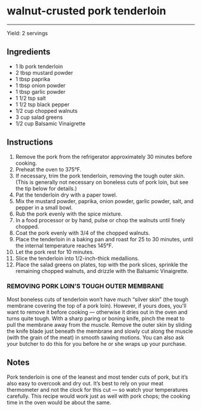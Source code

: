 # walnut-crusted pork tenderloin
---
Yield: 2 servings

## Ingredients
- 1 lb pork tenderloin
- 2 tbsp mustard powder
- 1 tbsp paprika
- 1 tbsp onion powder
- 1 tbsp garlic powder
- 1 1/2 tsp salt
- 1 1/2 tsp black pepper
- 1/2 cup chopped walnuts
- 3 cup salad greens
- 1/2 cup Balsamic Vinaigrette

## Instructions
1. Remove the pork from the refrigerator approximately 30 minutes before cooking.
2. Preheat the oven to 375°F.
3. If necessary, trim the pork tenderloin, removing the tough outer skin. (This is generally not necessary on boneless cuts of pork loin, but see the tip below for details.)
4. Pat the tenderloin dry with a paper towel.
5. Mix the mustard powder, paprika, onion powder, garlic powder, salt, and pepper in a small bowl.
6. Rub the pork evenly with the spice mixture.
7. In a food processor or by hand, pulse or chop the walnuts until finely chopped.
8. Coat the pork evenly with 3/4 of the chopped walnuts.
9. Place the tenderloin in a baking pan and roast for 25 to 30 minutes, until the internal temperature reaches 145°F.
10. Let the pork rest for 10 minutes.
11. Slice the tenderloin into 1/2-inch-thick medallions.
12. Place the salad greens on plates, top with the pork slices, sprinkle the remaining chopped walnuts, and drizzle with the Balsamic Vinaigrette.

### REMOVING PORK LOIN’S TOUGH OUTER MEMBRANE
Most boneless cuts of tenderloin won’t have much “silver skin” (the tough membrane covering the top of a pork loin). However, if yours does, you'll want to remove it before cooking — otherwise it dries out in the oven and turns quite tough. With a sharp paring or boning knife, pinch the meat to pull the membrane away from the muscle. Remove the outer skin by sliding the knife blade just beneath the membrane and slowly cut along the muscle (with the grain of the meat) in smooth sawing motions. You can also ask your butcher to do this for you before he or she wraps up your purchase.

## Notes
Pork tenderloin is one of the leanest and most tender cuts of pork, but it’s also easy to overcook and dry out. It’s best to rely on your meat thermometer and not the clock for this cut — so watch your temperatures carefully.  This recipe would work just as well with pork chops; the cooking time in the oven would be about the same.
